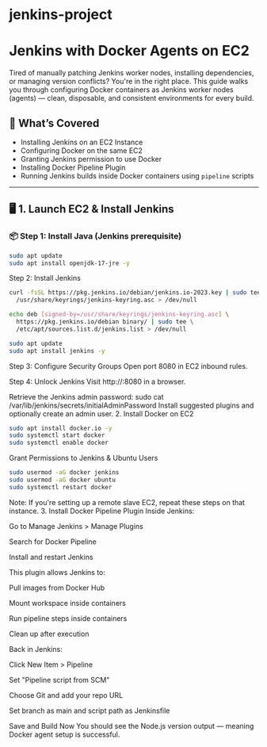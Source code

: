 # jenkins-project
# Jenkins with Docker Agents on EC2

Tired of manually patching Jenkins worker nodes, installing dependencies, or managing version conflicts? You're in the right place. This guide walks you through configuring Docker containers as Jenkins worker nodes (agents) — clean, disposable, and consistent environments for every build.

## 🚀 What’s Covered

- Installing Jenkins on an EC2 Instance
- Configuring Docker on the same EC2
- Granting Jenkins permission to use Docker
- Installing Docker Pipeline Plugin
- Running Jenkins builds inside Docker containers using `pipeline` scripts

---

## 🖥️ 1. Launch EC2 & Install Jenkins

### 📦 Step 1: Install Java (Jenkins prerequisite)
```bash
sudo apt update
sudo apt install openjdk-17-jre -y
```
 Step 2: Install Jenkins
```bash
curl -fsSL https://pkg.jenkins.io/debian/jenkins.io-2023.key | sudo tee \
  /usr/share/keyrings/jenkins-keyring.asc > /dev/null

echo deb [signed-by=/usr/share/keyrings/jenkins-keyring.asc] \
  https://pkg.jenkins.io/debian binary/ | sudo tee \
  /etc/apt/sources.list.d/jenkins.list > /dev/null

sudo apt update
sudo apt install jenkins -y
```
 Step 3: Configure Security Groups
Open port 8080 in EC2 inbound rules.

 Step 4: Unlock Jenkins
Visit http://<your-ec2-ip>:8080 in a browser.

Retrieve the Jenkins admin password:
sudo cat /var/lib/jenkins/secrets/initialAdminPassword
Install suggested plugins and optionally create an admin user.
 2. Install Docker on EC2
```bash
sudo apt install docker.io -y
sudo systemctl start docker
sudo systemctl enable docker
```
 Grant Permissions to Jenkins & Ubuntu Users
```bash
sudo usermod -aG docker jenkins
sudo usermod -aG docker ubuntu
sudo systemctl restart docker
```
Note: If you're setting up a remote slave EC2, repeat these steps on that instance.
 3. Install Docker Pipeline Plugin
Inside Jenkins:

Go to Manage Jenkins > Manage Plugins

Search for Docker Pipeline

Install and restart Jenkins

This plugin allows Jenkins to:

Pull images from Docker Hub

Mount workspace inside containers

Run pipeline steps inside containers

Clean up after execution

Back in Jenkins:

Click New Item > Pipeline

Set "Pipeline script from SCM"

Choose Git and add your repo URL

Set branch as main and script path as Jenkinsfile

Save and Build Now
You should see the Node.js version output — meaning Docker agent setup is successful.
